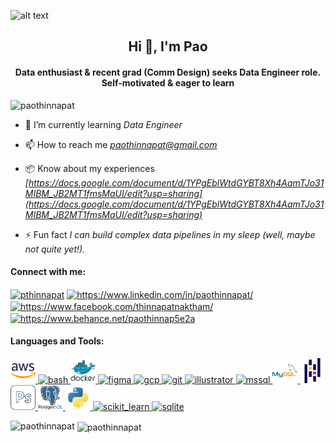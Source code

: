 ![alt text](https://cdn.discordapp.com/attachments/855161587945963560/1242908927625265243/ian-schneider-TamMbr4okv4-unsplash.jpg?ex=664f8ca4&is=664e3b24&hm=1d6d4aa09674977ad7b76bf895fcf1a17e671a49b029d89b7c9e983764586453&)
<h2 align="center">Hi 👋, I'm Pao</h2>
<h4 align="center">Data enthusiast & recent grad (Comm Design) seeks Data Engineer role. Self-motivated & eager to learn</h4>

<p align="left"> <img src="https://komarev.com/ghpvc/?username=paothinnapat&label=Profile%20views&color=0e75b6&style=flat" alt="paothinnapat" /> </p>

- 🧱 I’m currently learning *Data Engineer*

- 📫 How to reach me *paothinnapat@gmail.com*

- 📦 Know about my experiences *[https://docs.google.com/document/d/1YPgEblWtdGYBT8Xh4AamTJo31MIBM_JB2MT1fmsMaUI/edit?usp=sharing](https://docs.google.com/document/d/1YPgEblWtdGYBT8Xh4AamTJo31MIBM_JB2MT1fmsMaUI/edit?usp=sharing)*

- ⚡ Fun fact *I can build complex data pipelines in my sleep (well, maybe not quite yet!).*

<h4 align="left">Connect with me:</h4>
<p align="left">
<a href="https://twitter.com/pthinnapat" target="blank"><img align="center" src="https://raw.githubusercontent.com/rahuldkjain/github-profile-readme-generator/master/src/images/icons/Social/twitter.svg" alt="pthinnapat" height="30" width="40" /></a>
<a href="https://linkedin.com/in/https://www.linkedin.com/in/paothinnapat/" target="blank"><img align="center" src="https://raw.githubusercontent.com/rahuldkjain/github-profile-readme-generator/master/src/images/icons/Social/linked-in-alt.svg" alt="https://www.linkedin.com/in/paothinnapat/" height="30" width="40" /></a>
<a href="https://fb.com/https://www.facebook.com/thinnapatnaktham/" target="blank"><img align="center" src="https://raw.githubusercontent.com/rahuldkjain/github-profile-readme-generator/master/src/images/icons/Social/facebook.svg" alt="https://www.facebook.com/thinnapatnaktham/" height="30" width="40" /></a>
<a href="https://www.behance.net/https://www.behance.net/paothinnap5e2a" target="blank"><img align="center" src="https://raw.githubusercontent.com/rahuldkjain/github-profile-readme-generator/master/src/images/icons/Social/behance.svg" alt="https://www.behance.net/paothinnap5e2a" height="30" width="40" /></a>
</p>

<h4 align="left">Languages and Tools:</h4>
<p align="left"> <a href="https://aws.amazon.com" target="_blank" rel="noreferrer"> <img src="https://raw.githubusercontent.com/devicons/devicon/master/icons/amazonwebservices/amazonwebservices-original-wordmark.svg" alt="aws" width="40" height="40"/> </a> <a href="https://www.gnu.org/software/bash/" target="_blank" rel="noreferrer"> <img src="https://www.vectorlogo.zone/logos/gnu_bash/gnu_bash-icon.svg" alt="bash" width="40" height="40"/> </a> <a href="https://www.docker.com/" target="_blank" rel="noreferrer"> <img src="https://raw.githubusercontent.com/devicons/devicon/master/icons/docker/docker-original-wordmark.svg" alt="docker" width="40" height="40"/> </a> <a href="https://www.figma.com/" target="_blank" rel="noreferrer"> <img src="https://www.vectorlogo.zone/logos/figma/figma-icon.svg" alt="figma" width="40" height="40"/> </a> <a href="https://cloud.google.com" target="_blank" rel="noreferrer"> <img src="https://www.vectorlogo.zone/logos/google_cloud/google_cloud-icon.svg" alt="gcp" width="40" height="40"/> </a> <a href="https://git-scm.com/" target="_blank" rel="noreferrer"> <img src="https://www.vectorlogo.zone/logos/git-scm/git-scm-icon.svg" alt="git" width="40" height="40"/> </a> <a href="https://www.adobe.com/in/products/illustrator.html" target="_blank" rel="noreferrer"> <img src="https://www.vectorlogo.zone/logos/adobe_illustrator/adobe_illustrator-icon.svg" alt="illustrator" width="40" height="40"/> </a> <a href="https://www.microsoft.com/en-us/sql-server" target="_blank" rel="noreferrer"> <img src="https://www.svgrepo.com/show/303229/microsoft-sql-server-logo.svg" alt="mssql" width="40" height="40"/> </a> <a href="https://www.mysql.com/" target="_blank" rel="noreferrer"> <img src="https://raw.githubusercontent.com/devicons/devicon/master/icons/mysql/mysql-original-wordmark.svg" alt="mysql" width="40" height="40"/> </a> <a href="https://pandas.pydata.org/" target="_blank" rel="noreferrer"> <img src="https://raw.githubusercontent.com/devicons/devicon/2ae2a900d2f041da66e950e4d48052658d850630/icons/pandas/pandas-original.svg" alt="pandas" width="40" height="40"/> </a> <a href="https://www.photoshop.com/en" target="_blank" rel="noreferrer"> <img src="https://raw.githubusercontent.com/devicons/devicon/master/icons/photoshop/photoshop-line.svg" alt="photoshop" width="40" height="40"/> </a> <a href="https://www.postgresql.org" target="_blank" rel="noreferrer"> <img src="https://raw.githubusercontent.com/devicons/devicon/master/icons/postgresql/postgresql-original-wordmark.svg" alt="postgresql" width="40" height="40"/> </a> <a href="https://www.python.org" target="_blank" rel="noreferrer"> <img src="https://raw.githubusercontent.com/devicons/devicon/master/icons/python/python-original.svg" alt="python" width="40" height="40"/> </a> <a href="https://scikit-learn.org/" target="_blank" rel="noreferrer"> <img src="https://upload.wikimedia.org/wikipedia/commons/0/05/Scikit_learn_logo_small.svg" alt="scikit_learn" width="40" height="40"/> </a> <a href="https://www.sqlite.org/" target="_blank" rel="noreferrer"> <img src="https://www.vectorlogo.zone/logos/sqlite/sqlite-icon.svg" alt="sqlite" width="40" height="40"/> </a> </p>

<p><img align="left" src="https://github-readme-stats.vercel.app/api/top-langs?username=paothinnapat&show_icons=true&locale=en&layout=compact" alt="paothinnapat" /></p>

<p>&nbsp;<img align="center" src="https://github-readme-stats.vercel.app/api?username=paothinnapat&show_icons=true&locale=en" alt="paothinnapat" /></p>

